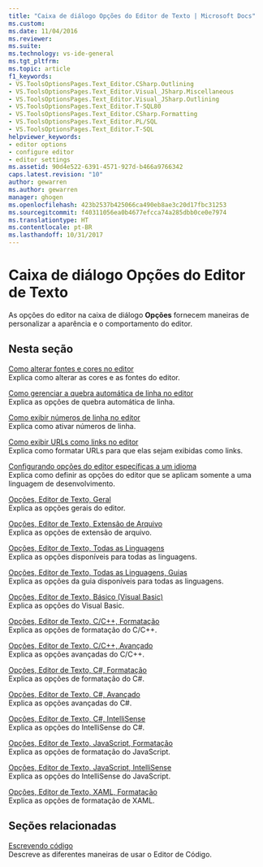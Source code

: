 ```yaml
---
title: "Caixa de diálogo Opções do Editor de Texto | Microsoft Docs"
ms.custom: 
ms.date: 11/04/2016
ms.reviewer: 
ms.suite: 
ms.technology: vs-ide-general
ms.tgt_pltfrm: 
ms.topic: article
f1_keywords:
- VS.ToolsOptionsPages.Text_Editor.CSharp.Outlining
- VS.ToolsOptionsPages.Text_Editor.Visual_JSharp.Miscellaneous
- VS.ToolsOptionsPages.Text_Editor.Visual_JSharp.Outlining
- VS.ToolsOptionsPages.Text_Editor.T-SQL80
- VS.ToolsOptionsPages.Text_Editor.CSharp.Formatting
- VS.ToolsOptionsPages.Text_Editor.PL/SQL
- VS.ToolsOptionsPages.Text_Editor.T-SQL
helpviewer_keywords:
- editor options
- configure editor
- editor settings
ms.assetid: 90d4e522-6391-4571-927d-b466a9766342
caps.latest.revision: "10"
author: gewarren
ms.author: gewarren
manager: ghogen
ms.openlocfilehash: 423b2537b425066ca490eb8ae3c20d17fbc31253
ms.sourcegitcommit: f40311056ea0b4677efcca74a285dbb0ce0e7974
ms.translationtype: HT
ms.contentlocale: pt-BR
ms.lasthandoff: 10/31/2017
---
```

# <a name="text-editor-options-dialog-box"></a>Caixa de diálogo Opções do Editor de Texto
As opções do editor na caixa de diálogo **Opções** fornecem maneiras de personalizar a aparência e o comportamento do editor.  
  
## <a name="in-this-section"></a>Nesta seção  
 [Como alterar fontes e cores no editor](../../ide/reference/how-to-change-fonts-and-colors-in-the-editor.md)  
 Explica como alterar as cores e as fontes do editor.  
  
 [Como gerenciar a quebra automática de linha no editor](../../ide/reference/how-to-manage-word-wrap-in-the-editor.md)  
 Explica as opções de quebra automática de linha.  
  
 [Como exibir números de linha no editor](../../ide/reference/how-to-display-line-numbers-in-the-editor.md)  
 Explica como ativar números de linha.  
  
 [Como exibir URLs como links no editor](../../ide/reference/how-to-display-urls-as-links-in-the-editor.md)  
 Explica como formatar URLs para que elas sejam exibidas como links.  
  
 [Configurando opções do editor específicas a um idioma](../../ide/reference/setting-language-specific-editor-options.md)  
 Explica como definir as opções do editor que se aplicam somente a uma linguagem de desenvolvimento.  
  
 [Opções, Editor de Texto, Geral](../../ide/reference/options-text-editor-general.md)  
 Explica as opções gerais do editor.  
  
 [Opções, Editor de Texto, Extensão de Arquivo](../../ide/reference/options-text-editor-file-extension.md)  
 Explica as opções de extensão de arquivo.  
  
 [Opções, Editor de Texto, Todas as Linguagens](../../ide/reference/options-text-editor-all-languages.md)  
 Explica as opções disponíveis para todas as linguagens.  
  
 [Opções, Editor de Texto, Todas as Linguagens, Guias](../../ide/reference/options-text-editor-all-languages-tabs.md)  
 Explica as opções da guia disponíveis para todas as linguagens.  
  
 [Opções, Editor de Texto, Básico (Visual Basic)](../../ide/reference/options-text-editor-basic-visual-basic.md)  
 Explica as opções do Visual Basic.  
  
 [Opções, Editor de Texto, C/C++, Formatação](../../ide/reference/options-text-editor-c-cpp-formatting.md)  
 Explica as opções de formatação do C/C++.  
  
 [Opções, Editor de Texto, C/C++, Avançado](../../ide/reference/options-text-editor-c-cpp-advanced.md)  
 Explica as opções avançadas do C/C++.  
  
 [Opções, Editor de Texto, C#, Formatação](../../ide/reference/options-text-editor-csharp-formatting.md)  
 Explica as opções de formatação do C#.  
  
 [Opções, Editor de Texto, C#, Avançado](../../ide/reference/options-text-editor-csharp-advanced.md)  
 Explica as opções avançadas do C#.  
  
 [Opções, Editor de Texto, C#, IntelliSense](../../ide/reference/options-text-editor-csharp-intellisense.md)  
 Explica as opções do IntelliSense do C#.  
  
 [Opções, Editor de Texto, JavaScript, Formatação](../../ide/reference/options-text-editor-javascript-formatting.md)  
 Explica as opções de formatação do JavaScript.  
  
 [Opções, Editor de Texto, JavaScript, IntelliSense](../../ide/reference/options-text-editor-javascript-intellisense.md)  
 Explica as opções do IntelliSense do JavaScript.  
  
 [Opções, Editor de Texto, XAML, Formatação](../../ide/reference/options-text-editor-xaml-formatting.md)  
 Explica as opções de formatação de XAML.  
  
## <a name="related-sections"></a>Seções relacionadas  
 [Escrevendo código](../../ide/writing-code-in-the-code-and-text-editor.md)  
 Descreve as diferentes maneiras de usar o Editor de Código.